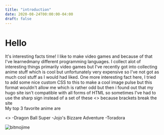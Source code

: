 ```yaml
---
title: "introduction"
date: 2020-08-24T00:00:00-04:00
draft: false
---
```

# Hello

It's interesting facts time! I like to make video games and because of that I've learnedmany different programming languages. I collect alot of interesting things primarily video games but I've recently got into collecting anime stuff which is cool but unfortunately very expensive so I've not got as much cool stuff as I would had liked. One more interesting fact here, I tried to add some nice custom CSS to this to make a cool image pulse but this format wouldn't allow me which is rather odd but then i found out that my hugo site isn't compatible with all forms of HTML so sometimes I've had to use the sharp sign instead of a set of these <> because brackets break the site
  <br>
  My top 3 favorite anime are
  
  <>
-Dragon Ball Super
-Jojo's Bizzare Adventure
-Toradora

![bitmojime](https://sharp-sammet-7aa19b.netlify.app/IMG_8681.png)
